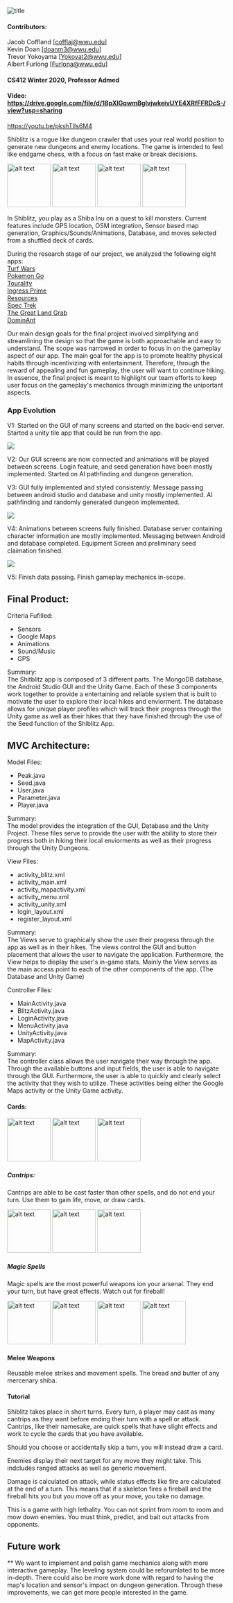 
![title](https://i.imgur.com/zYgA0iL.png)


#### Contributors: 
Jacob Coffland [cofflaj@wwu.edu]<br/>
Kevin Doan [doanm3@wwu.edu]<br/>
Trevor Yokoyama [Yokoyat2@wwu.edu]<br/>
Albert Furlong [Furlona@wwu.edu]
<br/>
#### CS412 Winter 2020, Professor Admed

#### Video: https://drive.google.com/file/d/18pXlGqwmBglvjwkeivUYE4XRfFFRDcS-/view?usp=sharing
https://youtu.be/pkshTIIs6M4

Shiblitz is a rogue like dungeon crawler that uses your real world position to generate new dungeons and enemy locations. The game is intended to feel like endgame chess, with a focus on fast make or break decisions.

<img src="https://i.imgur.com/7tLI5tR.png" alt="alt text" width="100"> <img src="https://i.imgur.com/fDy9ZY8.png" alt="alt text" width="100"> <img src="https://i.imgur.com/akerTeE.png" alt="alt text" width="100"> <img src="https://i.imgur.com/hqnpd1o.png" alt="alt text" width="100">


In Shiblitz, you play as a Shiba Inu on a quest to kill monsters. Current features include GPS location, OSM integration, Sensor based map generation, Graphics/Sounds/Animations, Database, and moves selected from a shuffled deck of cards.

During the research stage of our project, we analyzed the following eight apps:<br/>
[Turf Wars](https://turfwarsapp.com/)<br/>
[Pokemon Go](https://www.pokemongo.com/en-us/)<br/>
[Tourality](htttp://www.tourality.com/)<br/>
[Ingress Prime](https://play.google.com/store/apps/details?id=com.nianticproject.ingress&hl=en​)<br/>
[Resources](​https://play.google.com/store/apps/details?id=ch.pala.resources​)<br/>
[Spec Trek](https://play.google.com/store/apps/details?id=com.spectrekking.full&hl=en)<br/>
[The Great Land Grab](http://thegreatlandgrab.com/)<br/>
[DominAnt](https://play.google.com/store/apps/details?id=eu.melkersson.antdomination&hl=en​)<br/>

Our main design goals for the final project involved simplifying and streamlining the design so that the game is both approachable and easy to understand. The scope was narrowed in order to focus in on the gameplay aspect of our app. The main goal for the app is to promote healthy physical habits through incentivizing with entertainment. Therefore, through the reward of appealing and fun gameplay, the user will want to continue hiking. In essence, the final project is meant to highlight our team efforts to keep user focus on the gameplay's mechanics through minimizing the uniportant aspects.

### App Evolution
V1:
Started on the GUI of many screens and started on the back-end server. Started a unity tile app that could be run from the app.

<img src="https://imgur.com/BGfWKXX.png">

V2: Our GUI screens are now connected and animations will be played between screens. Login feature, and seed generation have been mostly implemented.
Started on AI pathfinding and dungeon generation.

V3: GUI fully implemented and styled consistently. Message passing between android studio and database and unity mostly implemented. AI pathfinding and randomly generated dungeon implemented.

<img src="https://imgur.com/HOvUc3m.png">

V4:  Animations between screens fully finished. Database server containing character information are mostly implemented. Messaging between Android and database completed. Equipment Screen and preliminary seed claimation finished.

<img src="https://imgur.com/XOPp5jW.png"> 

V5: Finish data passing. Finish gameplay mechanics in-scope.

## Final Product:
Criteria Fufilled:
- Sensors<br/>
- Google Maps<br/>
- Animations<br/>
- Sound/Music<br/>
- GPS<br/>

Summary: <br/>
The Shitblitz app is composed of 3 different parts. The MongoDB database, the Android Studio GUI and the Unity Game. Each of these 3 components work together to provide a entertaining and reliable system that is built to motivate the user to explore their local hikes and enviorment. The database allows for unique player profiles which will track their progress through the Unity game as well as their hikes that they have finished through the use of the Seed function of the Shiblitz App.

## MVC Architecture:

Model Files:<br/>
- Peak.java<br/>
- Seed.java<br/>
- User.java <br/>
- Parameter.java<br/>
- Player.java <br/>
    
Summary:<br/>
    The model provides the integration of the GUI, Database and the Unity Project. These files serve to provide the user with the ability to store their progress both in hiking their local enviorments as well as their progress through the Unity Dungeons.

View Files:<br/>
- activity\_blitz.xml        
- activity\_main.xml<br/>
- activity\_mapactivity.xml  
- activity\_menu.xml    
- activity\_unity.xml   
- login\_layout.xml   
- register\_layout.xml<br/>

Summary:<br/>
    The Views serve to graphically show the user their progress through the app as well as in their hikes. The views control the GUI and button placement that allows the user to navigate the application. Furthermore, the View helps to display the user's in-game stats. Mainly the View serves as the main access point to each of the other components of the app. (The Database and Unity Game)

Controller Files:<br/>
- MainActivity.java<br/>
- BlitzActivity.java<br/>
- LoginActivity.java<br/>
- MenuActivity.java<br/>
- UnityActivity.java   
- MapActivity.java<br/>   

Summary:<br/>
    The controller class allows the user navigate their way through the app. Through the available buttons and input fields, the user is able to navigate through the GUI. Furthermore, the user is able to quickly and clearly select the activity that they wish to utilize. These activities being either the Google Maps activity or the Unity Game activity. 

#### Cards:
<img src="https://i.imgur.com/wAcW51A.png" alt="alt text" width="100"> <img src="https://i.imgur.com/G17rC8z.png" alt="alt text" width="100"> <img src="https://i.imgur.com/rji1JOZ.png" alt="alt text" width="100">
##### Cantrips:
Cantrips are able to be cast faster than other spells, and do not end your turn. Use them to gain life, move, or draw cards.

<img src="https://i.imgur.com/SWuutms.png" alt="alt text" width="100"> <img src="https://i.imgur.com/xh9Eu0N.png" alt="alt text" width="100"> <img src="https://i.imgur.com/s3tsEzh.png" alt="alt text" width="100">
##### Magic Spells
Magic spells are the most powerful weapons ion your arsenal. They end your turn, but have great effects. Watch out for fireball!

<img src="https://i.imgur.com/wONMNFc.png" alt="alt text" width="100"> <img src="https://i.imgur.com/nlcikFs.png" alt="alt text" width="100"> <img src="https://i.imgur.com/gWrDs66.png" alt="alt text" width="100"> <img src="https://i.imgur.com/vuHbk0y.png" alt="alt text" width="100">
#### Melee Weapons
Reusable melee strikes and movement spells. The bread and butter of any mercenary shiba.

#### Tutorial
Shiblitz takes place in short turns. Every turn, a player may cast as many cantrips as they want before ending their turn with a spell or attack. Cantrips, like their namesake, are quick spells that have slight effects and work to cycle the cards that you have available.

Should you choose or accidentally skip a turn, you will instead draw a card. 

Enemies display their next target for any move they might take. This indcludes ranged attacks as well as generic movement.

Damage is calculated on attack, while status effects like fire are calculated at the end of a turn. This means that if a skeleton fires a fireball and the fireball hits you but you move off as your move, you take no damage.

This is a game with high lethality. You can not sprint from room to room and mow down enemies. You must think, predict, and bait out attacks from opponents.

## Future work
**
We want to implement and polish game mechanics along with more interactive gameplay. The leveling system could be reforumlated to be more in-depth. There could also be more work done with regard to having the map's location and sensor's impact on dungeon generation. Through these improvements, we can get more people interested in the game.

